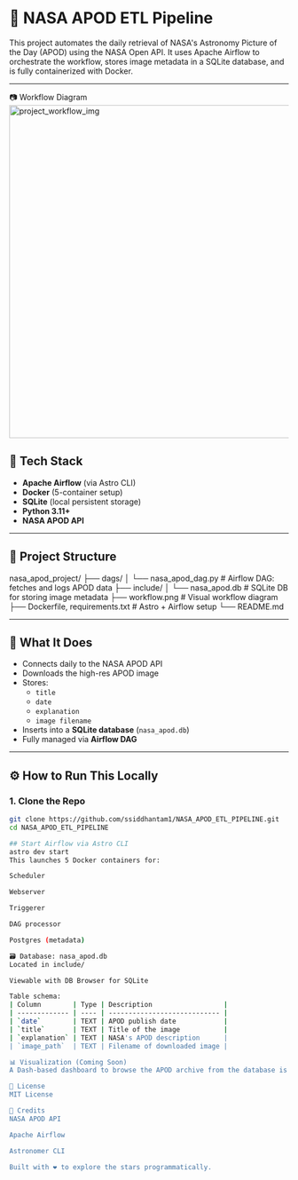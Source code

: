 # 🚀 NASA APOD ETL Pipeline

This project automates the daily retrieval of NASA's Astronomy Picture of the Day (APOD) using the NASA Open API. It uses Apache Airflow to orchestrate the workflow, stores image metadata in a SQLite database, and is fully containerized with Docker.

---
📷 Workflow Diagram
<img src="https://github.com/user-attachments/assets/950c3e35-16ee-43c4-b168-2830c5373100" alt="project_workflow_img" width="600"/>

## 🔧 Tech Stack

- **Apache Airflow** (via Astro CLI)
- **Docker** (5-container setup)
- **SQLite** (local persistent storage)
- **Python 3.11+**
- **NASA APOD API**

---

## 🧠 Project Structure
nasa_apod_project/
├── dags/
│ └── nasa_apod_dag.py # Airflow DAG: fetches and logs APOD data
├── include/
│ └── nasa_apod.db # SQLite DB for storing image metadata
├── workflow.png # Visual workflow diagram
├── Dockerfile, requirements.txt # Astro + Airflow setup
└── README.md

---

## 🔁 What It Does

- Connects daily to the NASA APOD API
- Downloads the high-res APOD image
- Stores:
  - `title`
  - `date`
  - `explanation`
  - `image filename`
- Inserts into a **SQLite database** (`nasa_apod.db`)
- Fully managed via **Airflow DAG**

---

## ⚙️ How to Run This Locally

### 1. Clone the Repo

```bash
git clone https://github.com/ssiddhantam1/NASA_APOD_ETL_PIPELINE.git
cd NASA_APOD_ETL_PIPELINE

## Start Airflow via Astro CLI
astro dev start
This launches 5 Docker containers for:

Scheduler

Webserver

Triggerer

DAG processor

Postgres (metadata)

🗃️ Database: nasa_apod.db
Located in include/

Viewable with DB Browser for SQLite

Table schema:
| Column        | Type | Description                  |
| ------------- | ---- | ---------------------------- |
| `date`        | TEXT | APOD publish date            |
| `title`       | TEXT | Title of the image           |
| `explanation` | TEXT | NASA's APOD description      |
| `image_path`  | TEXT | Filename of downloaded image |

📊 Visualization (Coming Soon)
A Dash-based dashboard to browse the APOD archive from the database is still under progress.

📄 License
MIT License

🙌 Credits
NASA APOD API

Apache Airflow

Astronomer CLI

Built with ❤️ to explore the stars programmatically.
